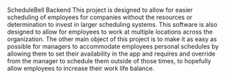 ScheduleBell Backend
This project is designed to allow for easier scheduling of employees for companies without the resources or determination to invest in larger scheduling systems. This software is also designed to allow for employees to work at multiple locations across the organization. The other main object of this project is to make it as easy as possible for managers to accommodate employees personal schedules by allowing them to set their availability in the app and requires and override from the manager to schedule them outside of those times, to hopefully allow employees to increase their work life balance.
